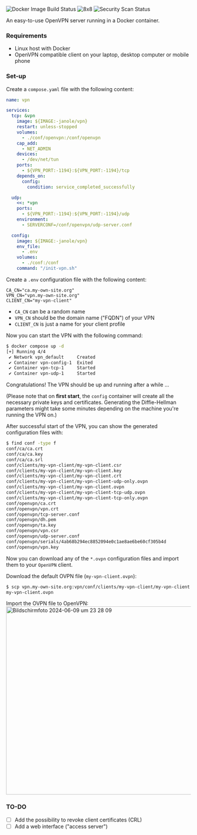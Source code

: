![Docker Image Build Status](https://github.com/janole/vpn/workflows/Docker%20Image/badge.svg) ![8x8](https://github.com/janole/vpn/assets/1439712/a135a230-a2c3-492e-92a7-def4d4d6f292) ![Security Scan Status](https://github.com/janole/vpn/workflows/Security%20Scan/badge.svg)

An easy-to-use OpenVPN server running in a Docker container. 

### Requirements

- Linux host with Docker
- OpenVPN compatible client on your laptop, desktop computer or mobile phone

### Set-up

Create a `compose.yaml` file with the following content:

````yaml
name: vpn

services:
  tcp: &vpn
    image: ${IMAGE:-janole/vpn}
    restart: unless-stopped
    volumes:
      - ./conf/openvpn:/conf/openvpn
    cap_add:
      - NET_ADMIN
    devices:
      - /dev/net/tun
    ports:
      - ${VPN_PORT:-1194}:${VPN_PORT:-1194}/tcp
    depends_on:
      config:
        condition: service_completed_successfully

  udp:
    <<: *vpn
    ports:
      - ${VPN_PORT:-1194}:${VPN_PORT:-1194}/udp
    environment:
      - SERVERCONF=/conf/openvpn/udp-server.conf

  config:
    image: ${IMAGE:-janole/vpn}
    env_file:
      - .env
    volumes:
      - ./conf:/conf
    command: "/init-vpn.sh"
````

Create a `.env` configuration file with the following content:

````env
CA_CN="ca.my-own-site.org"
VPN_CN="vpn.my-own-site.org"
CLIENT_CN="my-vpn-client"
````

- `CA_CN` can be a random name
- `VPN_CN` should be the domain name ("FQDN") of your VPN
- `CLIENT_CN` is just a name for your client profile

Now you can start the VPN with the following command:

````bash
$ docker compose up -d
[+] Running 4/4
 ✔ Network vpn_default     Created                                         0.1s 
 ✔ Container vpn-config-1  Exited                                          1.3s 
 ✔ Container vpn-tcp-1     Started                                         2.7s 
 ✔ Container vpn-udp-1     Started                                         2.6s 
````

Congratulations! The VPN should be up and running after a while ...

(Please note that on **first start**, the `config` container will create all the necessary private keys and certificates. Generating the Diffie-Hellman parameters might take some minutes depending on the machine you're running the VPN on.)

After successful start of the VPN, you can show the generated configuration files with:

````bash
$ find conf -type f
conf/ca/ca.crt
conf/ca/ca.key
conf/ca/ca.srl
conf/clients/my-vpn-client/my-vpn-client.csr
conf/clients/my-vpn-client/my-vpn-client.key
conf/clients/my-vpn-client/my-vpn-client.crt
conf/clients/my-vpn-client/my-vpn-client-udp-only.ovpn
conf/clients/my-vpn-client/my-vpn-client.ovpn
conf/clients/my-vpn-client/my-vpn-client-tcp-udp.ovpn
conf/clients/my-vpn-client/my-vpn-client-tcp-only.ovpn
conf/openvpn/ca.crt
conf/openvpn/vpn.crt
conf/openvpn/tcp-server.conf
conf/openvpn/dh.pem
conf/openvpn/ta.key
conf/openvpn/vpn.csr
conf/openvpn/udp-server.conf
conf/openvpn/serials/4ab68b294ec8852094e0c1ae8ae6be60cf305b4d
conf/openvpn/vpn.key
````

Now you can download any of the `*.ovpn` configuration files and import them to your `OpenVPN` client.

Download the default OVPN file (`my-vpn-client.ovpn`):

````bash
$ scp vpn.my-own-site.org:vpn/conf/clients/my-vpn-client/my-vpn-client.ovpn .
my-vpn-client.ovpn                                                       100% 2302     7.5KB/s   00:00
````

Import the OVPN file to OpenVPN: <br>
<img width="512" alt="Bildschirmfoto 2024-06-09 um 23 28 09" src="https://github.com/janole/vpn/assets/1439712/07d851ae-44d8-4452-b08a-76f92eb61877">

### TO-DO

- [ ] Add the possibility to revoke client certificates (CRL)
- [ ] Add a web interface ("access server")
